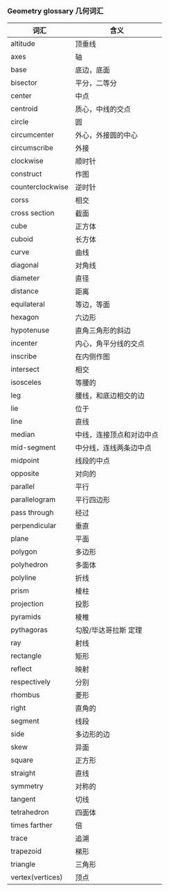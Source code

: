### Geometry glossary 几何词汇
|词汇|含义|
|---|---|
|altitude|顶垂线|
|axes|轴|
|base|底边，底面|
|bisector|平分，二等分|
|center|中点|
|centroid|质心，中线的交点|
|circle|圆|
|circumcenter|外心，外接圆的中心|
|circumscribe|外接|
|clockwise|顺时针|
|construct|作图|
|counterclockwise|逆时针|
|corss|相交|
|cross section|截面|
|cube|正方体|
|cuboid|长方体|
|curve|曲线|
|diagonal|对角线|
|diameter|直径|
|distance|距离|
|equilateral|等边，等面|
|hexagon|六边形|
|hypotenuse|直角三角形的斜边|
|incenter|内心，角平分线的交点|
|inscribe|在内侧作图|
|intersect|相交|
|isosceles|等腰的|
|leg|腰线，和底边相交的边|
|lie|位于|
|line|直线|
|median|中线，连接顶点和对边中点|
|mid-segment|中分线，连线两条边中点|
|midpoint|线段的中点|
|opposite|对向的|
|parallel|平行|
|parallelogram|平行四边形|
|pass through|经过|
|perpendicular|垂直|
|plane|平面|
|polygon|多边形|
|polyhedron|多面体|
|polyline|折线|
|prism|棱柱|
|projection|投影|
|pyramids|棱椎|
|pythagoras|勾股/毕达哥拉斯 定理|
|ray|射线|
|rectangle|矩形|
|reflect|映射|
|respectively|分别|
|rhombus|菱形|
|right|直角的|
|segment|线段|
|side|多边形的边|
|skew|异面|
|square|正方形|
|straight|直线|
|symmetry|对称的|
|tangent|切线|
|tetrahedron|四面体|
|times farther|倍|
|trace|追溯|
|trapezoid|梯形|
|triangle|三角形|
|vertex(vertices)|顶点|

